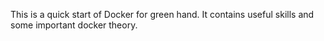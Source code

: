 This is a quick start of Docker for green hand. It contains useful skills and some important docker theory.

